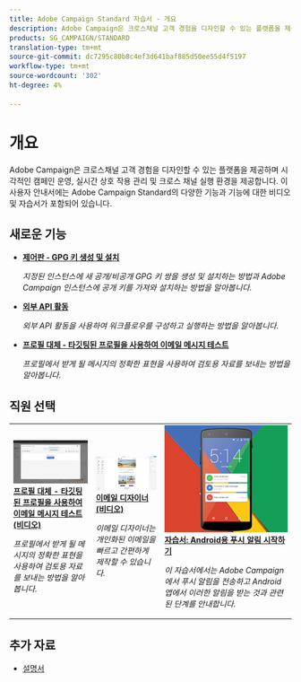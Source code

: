 ```yaml
---
title: Adobe Campaign Standard 자습서 - 개요
description: Adobe Campaign은 크로스채널 고객 경험을 디자인할 수 있는 플랫폼을 제공하며 시각적인 캠페인 운영, 실시간 상호 작용 관리 및 크로스 채널 실행 환경을 제공합니다. 이 사용자 안내서에는 Adobe Campaign Standard의 다양한 기능과 기능에 대한 비디오 및 자습서가 포함되어 있습니다.
products: SG_CAMPAIGN/STANDARD
translation-type: tm+mt
source-git-commit: dc7295c80b8c4ef3d641baf885d50ee55d4f5197
workflow-type: tm+mt
source-wordcount: '302'
ht-degree: 4%

---
```



# 개요

Adobe Campaign은 크로스채널 고객 경험을 디자인할 수 있는 플랫폼을 제공하며 시각적인 캠페인 운영, 실시간 상호 작용 관리 및 크로스 채널 실행 환경을 제공합니다. 이 사용자 안내서에는 Adobe Campaign Standard의 다양한 기능과 기능에 대한 비디오 및 자습서가 포함되어 있습니다.

## 새로운 기능

* **[제어판 - GPG 키 생성 및 설치](/help/administrating/control-panel/generating-and-installing-gpg-keys.md)**

   *지정된 인스턴스에 새 공개/비공개 GPG 키 쌍을 생성 및 설치하는 방법과 Adobe Campaign 인스턴스에 공개 키를 가져와 설치하는 방법을 알아봅니다.*

* **[외부 API 활동](/help/managing-processes-and-data/data-management-activities/external-api-activity.md)**

   *외부 API 활동을 사용하여 워크플로우를 구성하고 실행하는 방법을 알아봅니다.*

* **[프로필 대체 - 타깃팅된 프로필을 사용하여 이메일 메시지 테스트](/help/communication-channels/email/profile-substitution.md)**

   *프로필에서 받게 될 메시지의 정확한 표현을 사용하여 검토용 자료를 보내는 방법을 알아봅니다.*

## 직원 선택

<table>
<tr>
  <td>
    <a href="./communication-channels/email/profile-substitution.md"> 
      <img alt="프로필 대체 - 타깃팅된 프로필을 사용하여 이메일 메시지 테스트(비디오)" src="./assets/substitution_tab.png"/>
    </a>
    <div>
      <a href="./communication-channels/email/profile-substitution.md">
    <strong>프로필 대체 - 타깃팅된 프로필을 사용하여 이메일 메시지 테스트(비디오)</strong>
    </a>
    </div>
    <p>
    <em>프로필에서 받게 될 메시지의 정확한 표현을 사용하여 검토용 자료를 보내는 방법을 알아봅니다.</em>
    <p>
  </td>
   <td>
    <a href="./designing-content/email-designer/email-designer-overview.md">
      <img alt="이메일 디자이너(비디오)" src="./assets/email_designer_tutorial.png" />
    </a>
    <div>
      <a href="./designing-content/email-designer/email-designer-overview.md">
    <strong>이메일 디자이너(비디오)</strong>
    </a>
    </div>
    <p>
    <em>이메일 디자이너는 개인화된 이메일을 빠르고 간편하게 제작할 수 있습니다.</em>
    <p>
  </td>
  <td>
    <a href="https://docs.adobe.com/content/help/en/campaign-standard-learn/getting-started-with-push-notifications-android/introduction.html">
      <img alt="자습서: Android용 푸시 알림 시작하기" src="./assets/push-for-android.png" />
    </a>
    <div>
      <a href="https://docs.adobe.com/content/help/en/campaign-standard-learn/getting-started-with-push-notifications-android/introduction.html">
    <strong>자습서: Android용 푸시 알림 시작하기</strong>
    </a>
    </div>
    <p>
    <em>이 자습서에서는 Adobe Campaign에서 푸시 알림을 전송하고 Android 앱에서 이러한 알림을 받는 것과 관련된 단계를 안내합니다. </em>
    <p>
  </td>
</tr>
</table>

## 추가 자료

* [설명서](https://docs.adobe.com/content/help/ko-KR/campaign-standard/using/campaign-standard-home.html)

